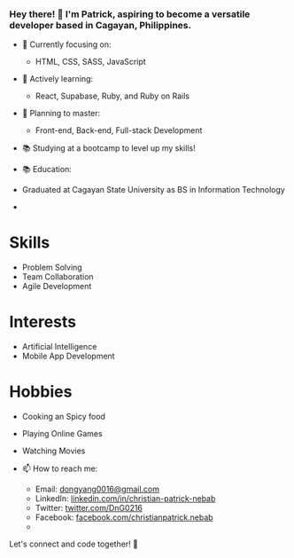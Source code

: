 ### Hey there! 👋 I'm Patrick, aspiring to become a versatile developer based in Cagayan, Philippines.

- 🔭 Currently focusing on:
  - HTML, CSS, SASS, JavaScript

- 🌱 Actively learning:
  - React, Supabase, Ruby, and Ruby on Rails

- 🚀 Planning to master:
  - Front-end, Back-end, Full-stack Development

- 📚 Studying at a bootcamp to level up my skills!
- 📚 Education:
- Graduated at Cagayan State University as BS in Information Technology
- 
 # Skills

- Problem Solving
- Team Collaboration
- Agile Development

# Interests
- Artificial Intelligence
- Mobile App Development

# Hobbies

- Cooking an Spicy food
- Playing Online Games
- Watching Movies


- 📫 How to reach me:
  - Email: dongyang0016@gmail.com
  - LinkedIn: [linkedin.com/in/christian-patrick-nebab](https://www.linkedin.com/in/christian-patrick-nebab-718110269/)
  - Twitter: [twitter.com/DnG0216](https://twitter.com/DnG0216)
  - Facebook: [facebook.com/christianpatrick.nebab](https://www.facebook.com/christianpatrick.nebab/)
  - 
Let's connect and code together! 🚀

<!--
**Dng120696/Dng120696** is a ✨ _special_ ✨ repository because its `README.md` (this file) appears on your GitHub profile.

Here are some ideas to get you started:
<picture>
 <source media="(prefers-color-scheme: dark)" srcset="YOUR-DARKMODE-IMAGE">
 <source media="(prefers-color-scheme: light)" srcset="YOUR-LIGHTMODE-IMAGE">
 <img alt="YOUR-ALT-TEXT" src="YOUR-DEFAULT-IMAGE">
</picture>
- 🔭 I’m currently working on ...
- 🌱 I’m currently learning ...
- 👯 I’m looking to collaborate on ...
- 🤔 I’m looking for help with ...
- 💬 Ask me about ...
- 📫 How to reach me: ...
- 😄 Pronouns: ...
- ⚡ Fun fact: ...
-->
